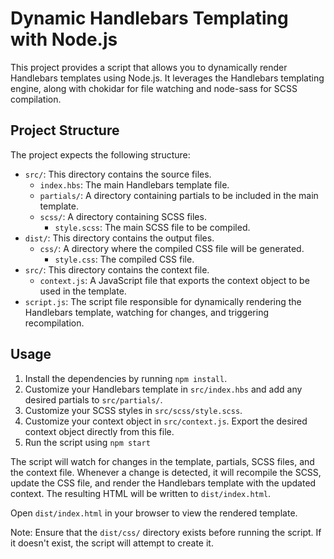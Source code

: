 # Dynamic Handlebars Templating with Node.js

This project provides a script that allows you to dynamically render Handlebars templates using Node.js. It leverages the Handlebars templating engine, along with chokidar for file watching and node-sass for SCSS compilation.

## Project Structure

The project expects the following structure:

- `src/`: This directory contains the source files.
  - `index.hbs`: The main Handlebars template file.
  - `partials/`: A directory containing partials to be included in the main template.
  - `scss/`: A directory containing SCSS files.
    - `style.scss`: The main SCSS file to be compiled.
- `dist/`: This directory contains the output files.
  - `css/`: A directory where the compiled CSS file will be generated.
    - `style.css`: The compiled CSS file.
- `src/`: This directory contains the context file.
  - `context.js`: A JavaScript file that exports the context object to be used in the template.
- `script.js`: The script file responsible for dynamically rendering the Handlebars template, watching for changes, and triggering recompilation.

## Usage

1. Install the dependencies by running `npm install`.
2. Customize your Handlebars template in `src/index.hbs` and add any desired partials to `src/partials/`.
3. Customize your SCSS styles in `src/scss/style.scss`.
4. Customize your context object in `src/context.js`. Export the desired context object directly from this file.
5. Run the script using `npm start`

The script will watch for changes in the template, partials, SCSS files, and the context file. Whenever a change is detected, it will recompile the SCSS, update the CSS file, and render the Handlebars template with the updated context. The resulting HTML will be written to `dist/index.html`.

Open `dist/index.html` in your browser to view the rendered template.

Note: Ensure that the `dist/css/` directory exists before running the script. If it doesn't exist, the script will attempt to create it.
